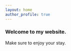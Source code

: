 ```yaml
---
layout: home
author_profile: true
---
```

### Welcome to my website.
Make sure to enjoy your stay.
<a rel="me" href="https://ciberlandia.pt/@marcopisco"></a>
